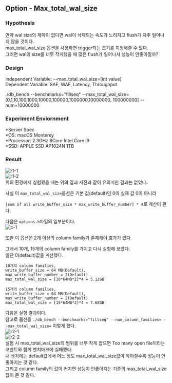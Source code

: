 

## Option - Max_total_wal_size   

### Hypothesis   
만약 wal size의 제약이 없다면 wal이 삭제되는 속도가 느려지고 flush가 자주 일어나지 않을 것이다.   
max_total_wal_size 옵션을 사용하면 trigger되는 크기를 지정해줄 수 있다.    
그러면 wal의 size를 너무 작게했을 때 많은 flush가 일어나서 성능이 안좋아질까?   

### Design   
Independent Variable: --max_total_wal_size=[int value]   
Dependent Variable: SAF, WAF, Latency, Throughput   

./db_bench --benchmarks="fillseq" --max_total_wal_size=[0,1,10,100,1000,10000,100000,1000000,10000000, 100000000] --num=10000000   

### Experiment Enviornment   
*Server Spec   
  *OS: macOS Monterey   
  *Processor: 2.3GHz 8Core Intel Core i9   
  *SSD: APPLE SSD AP1024N 1TB   

### Result    
![r1-1](https://drive.google.com/file/d/1PYd69aCFcH0GaBVUIAKNit_4TPkdfqqI/view?usp=sharing)   
![r1-2](https://drive.google.com/file/d/12zU7vK_JZjnUA1FbO19ciofSQZPC4SkV/view?usp=sharing)   
위의 환경에서 실험했을 때는 위의 결과 사진과 같이 유의미한 결과는 없었다.   

사실 이 ```max_total_wal_size```옵션은 기본 값(default)인 0이 실제 값 0이 아니라    

```[sum of all write_buffer_size * max_write_buffer_number] * 4```로 계산이 된다.   

다음은 ```options.h```파일의 일부분이다.   
![c-1](https://drive.google.com/file/d/1VnoWgvvAfbxkFBnGIPu5Mc-oDHc8n8LQ/view?usp=sharing)   

또한 이 옵션은 2개 이상의 column family가 존재해야 효과가 있다.   

그래서 10개, 15개의 column family를 가지고 다시 실험해 보았다.    
일단 0(default)값을 계산했다.   
```
10개의 column families,   
write_buffer_size = 64 MB(Default),   
max_write_buffer_number = 2(Default)   
max_total_wal_size = [10*64MB*2]*4 = 5.12GB   
```
```
15개의 column families,   
write_buffer_size = 64 MB(Default),   
max_write_buffer_number = 2(Default)   
max_total_wal_size = [15*64MB*2]*4 = 7.68GB   
```

다음은 실험 결과이다.    
참고로 옵션을 ```./db_bench --benchmarks="fillseq" --num_column_families= --max_total_wal_size=``` 이렇게 했다.   
![r2-1](https://drive.google.com/u/1/uc?id=1zxOxRxMONuz6QLngKZIZpB74fovir4lA&export=download)   
![r2-2](https://drive.google.com/file/d/1LiBye9ubVCr5aPwKJVXzBDdoRYJzM8QF/view?usp=sharing)   
실험 시 max_total_wal_size의 범위를 너무 작게 잡으면 Too many open file이라는 코멘트와 함께 벤치마크에 실패했다.   
내 생각에는 default값에서 어느 정도 max_total_wal_size값이 작아질수록 성능이 안좋아지는 것 같다.   
그리고 column family의 값이 커지면 성능이 안좋아지는 기준의 max_total_wal_size값이 큰 것 같다.   




